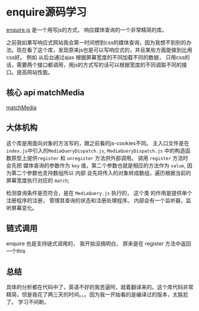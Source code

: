 # enquire源码学习

[enquire.js](https://github.com/WickyNilliams/enquire.js) 是一个用写js的方式， 响应媒体查询的一个非常精简的库。

之前我如果写响应式网站我会第一时间想到css的媒体查询，因为我想不到别的办法。现在看了这个库，发现原来js也是可以写响应式的，并且某些方面能做到比用css好。 例如 从后台通过ajax 根据屏幕宽度的不同加载不同的数据， 只用css的话，需要两个接口都调用，用js的方式写的话可以根据宽度的不同调取不同的接口。提高网站性能。

## 核心 api matchMedia

[matchMedia](https://developer.mozilla.org/zh-CN/docs/Web/Guide/CSS/Testing_media_queries)

## 大体机构

这个库是用面向对象的方法写的，跟之前看的js-cookies不同。 主入口文件是在`index.js`中引入的`MediaQueryDispatch.js`, `MediaQueryDispatch.js` 中的构造函数原型上提供`register` 和 `unregister` 方法供外部调用。
调用 `register` 方法时 会先把 媒体查询的参数作为 `key` 值，第二个参数也就是相应的方法作为 `value`, 因为第二个参数也支持数组所以 内部 会先将传入的对象转成数组，遍历根据当前的屏幕宽度执行对应的 `match`;

检测查询条件是否符合，是在 `MediaQuery.js` 执行的， 这个类 的作用是提供单个注册程序的注册， 管理其查询的状态和注册处理程序。 内部会有一个监听器，监听屏幕变化。

## 链式调用

enquire 也是支持链式调用的， 我开始没搞明白， 原来是在 register 方法中返回一个this

## 总结

具体的分析都在代码中了，英语不好的我苦逼阿，就着翻译来的。这个库代码非常精简，但是我花了两三天的时间。。。因为我一开始看的是编译过的版本，太尴尬了。 学习不间断。